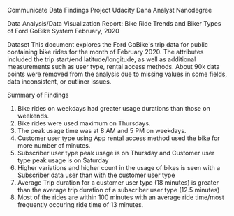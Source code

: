 Communicate Data Findings Project
Udacity Dana Analyst Nanodegree

Data Analysis/Data Visualization Report: Bike Ride Trends and Biker Types of Ford GoBike System February, 2020

Dataset This document explores the Ford GoBike's trip data for public containing bike rides for the month of February 2020. The attributes included the trip start/end latitude/longitude, as well as additional measurements such as user type, rental access methods. About 90k data points were removed from the analysis due to missing values in some fields, data inconsistent, or outliner issues.

Summary of Findings

1. Bike rides on weekdays had greater usage durations than those on weekends.
2. Bike rides were used maximum on Thursdays.
3. The peak usage time was at 8 AM and 5 PM on weekdays.
4. Customer user type using App rental access method used the bike for more number of minutes.
5. Subscriber user type peak usage is on Thursday and Customer user type peak usage is on Saturday
6. Higher variations and higher count in the usage of bikes is seen with a Subscriber data user than with the customer user type
7. Average Trip duration for a customer user type (18 minutes) is greater than the average trip duration of a subscriber user type (12.5 minutes)
8. Most of the rides are within 100 minutes with an average ride time/most frequently occuring ride time of 13 minutes.